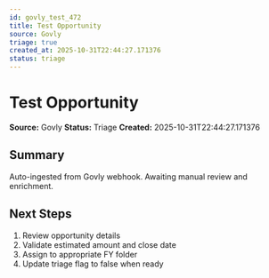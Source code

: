 ```yaml
---
id: govly_test_472
title: Test Opportunity
source: Govly
triage: true
created_at: 2025-10-31T22:44:27.171376
status: triage
---
```


# Test Opportunity

**Source:** Govly
**Status:** Triage
**Created:** 2025-10-31T22:44:27.171376

## Summary

Auto-ingested from Govly webhook. Awaiting manual review and enrichment.

## Next Steps

1. Review opportunity details
2. Validate estimated amount and close date
3. Assign to appropriate FY folder
4. Update triage flag to false when ready
